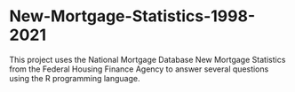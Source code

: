 # New-Mortgage-Statistics-1998-2021
This project uses the National Mortgage Database New Mortgage Statistics from the Federal Housing Finance Agency to answer several questions using the R programming language.
